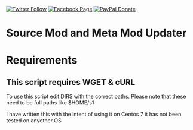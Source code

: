 [![Twitter Follow](https://img.shields.io/badge/Twitter-Follow-lightgrey.svg?style=flat-square)](https://twitter.com/kennyLtv)  [![Facebook Page](https://img.shields.io/badge/Facebook-Like-lightgrey.svg?style=flat-square)](https://www.facebook.com/kennyLtv/)  [![PayPal Donate](https://img.shields.io/badge/PayPal-Donate-blue.svg?style=flat-square)](https://paypal.me/kennyLtv)
# Source Mod and Meta Mod Updater

# Requirements
## This script requires WGET & cURL ##

To use this script edit DIRS with the correct paths. Please note that these need to be full paths like $HOME/s1

I have written this with the intent of using it on Centos 7 it has not been tested on anyother OS

